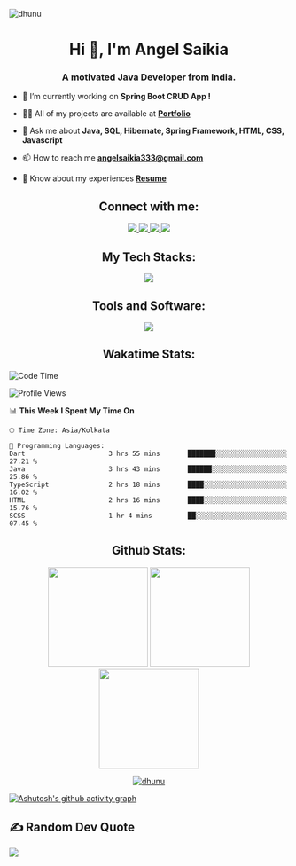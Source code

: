 <p align="left"> <img src="https://komarev.com/ghpvc/?username=dhunu&label=Profile%20views&color=0e75b6&style=flat" alt="dhunu" />

<h1 align="center">Hi 👋, I'm Angel Saikia</h1>
<h3 align="center">A motivated Java Developer from India.</h3>

- 🔭 I’m currently working on **Spring Boot CRUD App !**

- 👨‍💻 All of my projects are available at [**Portfolio**](https://dhunu.github.io/)

- 💬 Ask me about **Java, SQL, Hibernate, Spring Framework, HTML, CSS, Javascript**

- 📫 How to reach me **angelsaikia333@gmail.com**

- 📄 Know about my experiences [**Resume**](http://bit.ly/3I3Nuw1)

<h2 align="center">Connect with me:</h2>
<p align="center">
  <a href="https://www.linkedin.com/in/angel-saikia/" target="_blank">
    <img src="https://skillicons.dev/icons?i=linkedin" />
  </a>
  <a href="https://discord.gg/4Y7tszW" target="_blank">
    <img src="https://skillicons.dev/icons?i=discord" />
  </a>
  <a href="https://www.instagram.com/saikiaangel_/" target="_blank">
    <img src="https://skillicons.dev/icons?i=instagram" />
  </a>
  <a href="https://twitter.com/AngelSaikia1" target="_blank">
    <img src="https://skillicons.dev/icons?i=twitter" />
  </a>
</p>

<h2 align="center">My Tech Stacks: </h2>
<p align="center">
  <a href="https://skillicons.dev">
    <img src="https://skillicons.dev/icons?i=c,css,firebase,hibernate,html,java,js,kotlin,maven,mysql,py" />
  </a>
</p>

<h2 align="center">Tools and Software: </h2>
<p align="center">
  <a href="https://skillicons.dev">
    <img src="https://skillicons.dev/icons?i=git,github,androidstudio,vscode,idea,netlify,postman,spring" />
  </a>
</p>


<!-- <div style="display="flex"; flex-direction="row";">
  
  <img width="49%" height="auto" src="https://youtube-stats-card.vercel.app/api?channelid=UCb-X45E2VQk6D55xtgc2i4Q&theme=dark"/>

  <img height="auto" width="47%" src="./Twitter_Stats.svg"/>
  
</div> -->

<h2 align="center">Wakatime Stats:</h2>

<!--START_SECTION:waka-->
![Code Time](http://img.shields.io/badge/Code%20Time-640%20hrs%2026%20mins-blue)

![Profile Views](http://img.shields.io/badge/Profile%20Views-0-blue)

📊 **This Week I Spent My Time On** 

```text
🕑︎ Time Zone: Asia/Kolkata

💬 Programming Languages: 
Dart                     3 hrs 55 mins       ███████░░░░░░░░░░░░░░░░░░   27.21 % 
Java                     3 hrs 43 mins       ██████░░░░░░░░░░░░░░░░░░░   25.86 % 
TypeScript               2 hrs 18 mins       ████░░░░░░░░░░░░░░░░░░░░░   16.02 % 
HTML                     2 hrs 16 mins       ████░░░░░░░░░░░░░░░░░░░░░   15.76 % 
SCSS                     1 hr 4 mins         ██░░░░░░░░░░░░░░░░░░░░░░░   07.45 % 
```


<!--END_SECTION:waka-->

<h2 align="center" >Github Stats: </h2>

<div align="center" style="display=flex; flex-direction=row">

<!--   [![Top Langs](https://github-readme-stats.vercel.app/api/top-langs/?username=anuraghazra&hide_progress=true)](https://github.com/anuraghazra/github-readme-stats) -->
  
  <img height=180px src="https://github-readme-stats.vercel.app/api/top-langs/?username=dhunu&layout=compact&theme=vision-friendly-dark"/>
  
  <img height=180px src="https://github-readme-stats.vercel.app/api?username=dhunu&show_icons=true&theme=vision-friendly-dark"/>
  
  <img height=180px src="https://streak-stats.demolab.com/?user=dhunu&theme=vision-friendly-dark"/>
  
  <p align="center"> <a href="https://github.com/ryo-ma/github-profile-trophy"><img src="https://github-profile-trophy.vercel.app/?username=dhunu" alt="dhunu" /></a> </p>
  
<!--   <img height=180px src="https://github-readme-stats.vercel.app/api/wakatime?username=dhunu&theme=vision-friendly-dark"/> -->

</div>

[![Ashutosh's github activity graph](https://github-readme-activity-graph.cyclic.app/graph?username=dhunu&bg_color=000000&color=5cb8ff&line=208bfe&point=8bfee7&area=true&hide_border=true)](https://github.com/ashutosh00710/github-readme-activity-graph)

<p align="center">
<h2> ✍️ Random Dev Quote </h2>
<!-- <img src="https://quotes-github-readme.vercel.app/api?type=horizontal&theme=radical"/> -->

![](https://quotes-github-readme.vercel.app/api?type=horizontal&theme=radical)
</p>



